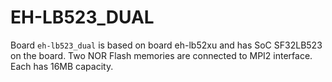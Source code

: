 # EH-LB523_DUAL
Board `eh-lb523_dual` is based on board eh-lb52xu and 
has SoC SF32LB523 on the board. Two NOR Flash memories are connected to MPI2 interface. Each has 16MB capacity.
